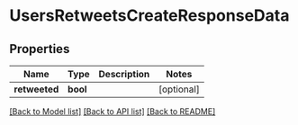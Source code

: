 # UsersRetweetsCreateResponseData

## Properties
Name | Type | Description | Notes
------------ | ------------- | ------------- | -------------
**retweeted** | **bool** |  | [optional] 

[[Back to Model list]](../../README.md#documentation-for-models) [[Back to API list]](../../README.md#documentation-for-api-endpoints) [[Back to README]](../../README.md)

